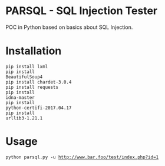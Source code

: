 # PARSQL - SQL Injection Tester

POC in Python based on basics about SQL Injection.

# Installation

<code>pip install lxml</code><br>
<code>pip install BeautifulSoup4</code><br>
<code>pip install chardet-3.0.4</code><br>
<code>pip install requests</code><br>
<code>pip install idna-master</code><br>
<code>pip install python-certifi-2017.04.17</code><br>
<code>pip install urllib3-1.21.1</code><br>

# Usage

<code>python parsql.py -u http://www.bar.foo/test/index.php?id=1</code>

